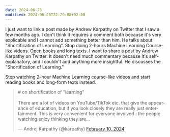 ```yaml
---
date: 2024-06-26
modified: 2024-06-26T22:29:08+02:00
---
```


I just want to link a post made by Andrew Karpathy on Twitter that I saw a few months ago. I don't think it requires a comment both because it's very explicable and I cannot add something better than him. He talks about "Shortification of Learning". Stop doing 2-hours Machine Learning Course-like videos. Open books and long texts.
I want to share a post by Andrew Karpathy on Twitter. It doesn't need much commentary because it's self-explanatory, and I couldn't add anything more insightful. He discusses the "Shortification of Learning."

Stop watching 2-hour Machine Learning course-like videos and start reading books and long-form texts instead.

<blockquote class="twitter-tweet"><p lang="en" dir="ltr"># on shortification of &quot;learning&quot;<br><br>There are a lot of videos on YouTube/TikTok etc. that give the appearance of education, but if you look closely they are really just entertainment. This is very convenient for everyone involved : the people watching enjoy thinking they are…</p>&mdash; Andrej Karpathy (@karpathy) <a href="https://twitter.com/karpathy/status/1756380066580455557?ref_src=twsrc%5Etfw">February 10, 2024</a></blockquote> <script async src="https://platform.twitter.com/widgets.js" charset="utf-8"></script>



